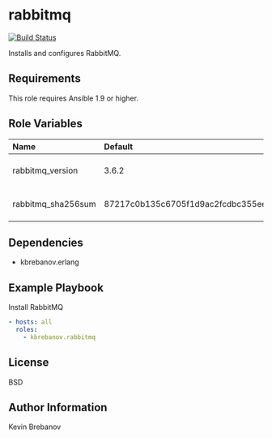 rabbitmq
========

[![Build Status](https://travis-ci.org/kbrebanov/ansible-rabbitmq.svg?branch=master)](https://travis-ci.org/kbrebanov/ansible-rabbitmq)

Installs and configures RabbitMQ.

Requirements
------------

This role requires Ansible 1.9 or higher.

Role Variables
--------------

| Name               | Default                                                          | Description                    |
|:-------------------|:-----------------------------------------------------------------|:-------------------------------|
| rabbitmq_version   | 3.6.2                                                            | Version of RabbitMQ to install |
| rabbitmq_sha256sum | 87217c0b135c6705f1d9ac2fcdbc355eeb3b0f53562c4f430e79861b0b7057b8 | SHA 256 sum of package         |

Dependencies
------------

- kbrebanov.erlang

Example Playbook
----------------

Install RabbitMQ
```yaml
- hosts: all
  roles:
    - kbrebanov.rabbitmq
```

License
-------

BSD

Author Information
------------------

Kevin Brebanov
